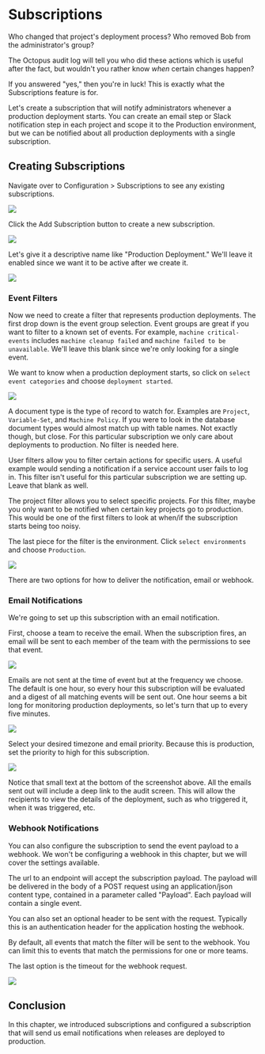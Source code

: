 # Subscriptions

Who changed that project's deployment process? Who removed Bob from the administrator's group?

The Octopus audit log will tell you who did these actions which is useful after the fact, but wouldn't you rather know _when_ certain changes happen?

If you answered "yes," then you're in luck! This is exactly what the Subscriptions feature is for.

Let's create a subscription that will notify administrators whenever a production deployment starts. You can create an email step or Slack notification step in each project and scope it to the Production environment, but we can be notified about all production deployments with a single subscription.

## Creating Subscriptions

Navigate over to Configuration > Subscriptions to see any existing subscriptions.

![](images/subscriptions-viewexistingsubscriptions.png)

Click the Add Subscription button to create a new subscription.

![](images/subscriptions-addsubscription.png)

Let's give it a descriptive name like "Production Deployment." We'll leave it enabled since we want it to be active after we create it.

![](images/subscriptions-namingthesubscription.png)

### Event Filters

Now we need to create a filter that represents production deployments. The first drop down is the event group selection. Event groups are great if you want to filter to a known set of events. For example, `machine critical-events` includes `machine cleanup failed` and `machine failed to be unavailable`. We'll leave this blank since we're only looking for a single event.

We want to know when a production deployment starts, so click on `select event categories` and choose `deployment started`.

![](images/subscriptions-selectingdeploymentstarted.png)

A document type is the type of record to watch for.  Examples are `Project`, `Variable-Set`, and `Machine Policy`.  If you were to look in the database document types would almost match up with table names.  Not exactly though, but close.  For this particular subscription we only care about deployments to production.  No filter is needed here.

User filters allow you to filter certain actions for specific users.  A useful example would sending a notification if a service account user fails to log in.  This filter isn't useful for this particular subscription we are setting up.  Leave that blank as well.

The project filter allows you to select specific projects.  For this filter, maybe you only want to be notified when certain key projects go to production.  This would be one of the first filters to look at when/if the subscription starts being too noisy.  

The last piece for the filter is the environment. Click `select environments` and choose `Production`.

![](images/subscriptions-selectingenvironment.png)

There are two options for how to deliver the notification, email or webhook.

### Email Notifications

We're going to set up this subscription with an email notification.

First, choose a team to receive the email. When the subscription fires, an email will be sent to each member of the team with the permissions to see that event.

![](images/subscriptions-selectingteams.png)

Emails are not sent at the time of event but at the frequency we choose. The default is one hour, so every hour this subscription will be evaluated and a digest of all matching events will be sent out. One hour seems a bit long for monitoring production deployments, so let's turn that up to every five minutes.

![](images/subscriptions-enteringemailfrequency.png)

Select your desired timezone and email priority. Because this is production, set the priority to high for this subscription.

![](images/subscriptions-timezoneandpriority.png)

Notice that small text at the bottom of the screenshot above.  All the emails sent out will include a deep link to the audit screen.  This will allow the recipients to view the details of the deployment, such as who triggered it, when it was triggered, etc.

### Webhook Notifications

You can also configure the subscription to send the event payload to a webhook. We won't be configuring a webhook in this chapter, but we will cover the settings available.

The url to an endpoint will accept the subscription payload. The payload will be delivered in the body of a POST request using an application/json content type, contained in a parameter called "Payload". Each payload will contain a single event.

You can also set an optional header to be sent with the request.  Typically this is an authentication header for the application hosting the webhook.  

By default, all events that match the filter will be sent to the webhook. You can limit this to events that match the permissions for one or more teams.

The last option is the timeout for the webhook request.

![](images/subscriptions-webhook.png)

## Conclusion

In this chapter, we introduced subscriptions and configured a subscription that will send us email notifications when releases are deployed to production.